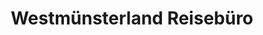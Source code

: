 ---
title: "Westmünsterland Reisebüro"
url: /stadtlohn/westmuensterland-reisebuero/
shop: Reisebüro
---